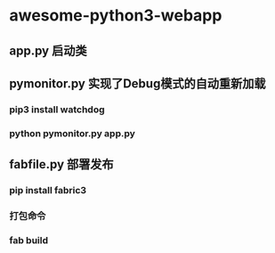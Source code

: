 awesome-python3-webapp
======================

## app.py 启动类


## pymonitor.py 实现了Debug模式的自动重新加载
### pip3 install watchdog
### python pymonitor.py app.py


## fabfile.py  部署发布
### pip install fabric3
### 打包命令
### fab build  

